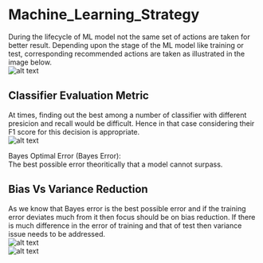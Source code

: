 # Machine_Learning_Strategy
During the lifecycle of ML model not the same set of actions are taken for better result. Depending upon the stage of the ML model like training or test, corresponding recommended actions are taken as illustrated in the image below.  
![alt text](https://github.com/BPrasad123/Machine_Learning_Strategy/blob/master/Chain%20of%20assumptions%20in%20ML.png)  

## Classifier Evaluation Metric ##
At times, finding out the best among a number of classifier with different presicion and recall would be difficult. Hence in that case considering their F1 score for this decision is appropriate.  
![alt text](https://github.com/BPrasad123/Machine_Learning_Strategy/blob/master/Classifier%20Evaluation%20Metric.png)

Bayes Optimal Error (Bayes Error):  
The best possible error theoritically that a model cannot surpass.  

## Bias Vs Variance Reduction ##
As we know that Bayes error is the best possible error and if the training error deviates much from it then focus should be on bias reduction. If there is much difference in the error of training and that of test then variance issue needs to be addressed.  
![alt text](https://github.com/BPrasad123/Machine_Learning_Strategy/blob/master/Bias%20Vs%20Variance%20Focus.png)  
![alt text](https://github.com/BPrasad123/Machine_Learning_Strategy/blob/master/Bias%20Vs%20Variance%20Reduction%20Methods.png)

